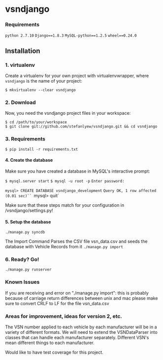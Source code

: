# vsndjango

### Requirements

`python 2.7.10`
`Django==1.8.3`
`MySQL-python==1.2.5`
`wheel==0.24.0`

## Installation

### 1. virtualenv
Create a virtualenv for your own project with virtualenvwrapper, where `vsndjango` is the name of your project:

`$ mkvirtualenv --clear vsndjango`

### 2. Download
Now, you need the vsndjango project files in your workspace:

    $ cd /path/to/your/workspace
    $ git clone git://github.com/stefanlyew/vsndjango.git && cd vsndjango

### 3. Requirements

`$ pip install -r requirements.txt`

#### 4. Create the database
Make sure you have created a database in MySQL's interactive prompt:

`$ mysql.server start`
`$ mysql -u root -p`
`Enter password:`

`mysql> CREATE DATABASE vsndjango_development`
`Query OK, 1 row affected (0.01 sec)``
`mysql> quit`

Make sure that these steps match for your configuration in /vsndjango/settings.py!

#### 5. Setup the database
`./manage.py syncdb`

The Import Command Parses the CSV file vsn_data.csv and seeds the database with
Vehicle Records from it
`./manage.py import`

### 6. Ready? Go!
`./manage.py runserver`

### Known Issues
If you are receiving and error on "./manage.py import":
this is probably because of carriage return differences between unix and mac
please make sure to convert CRLF to LF for the file vsn_data.csv

### Areas for improvement, ideas for version 2, etc.

The VSN number applied to each vehicle by each manufacturer will be in a variety
of different formats.  We will need to extend the VSNDataParser into classes
that can handle each manufacturer separately.  Different VSN's mean different
things to each manufacturer.

Would like to have test coverage for this project.
